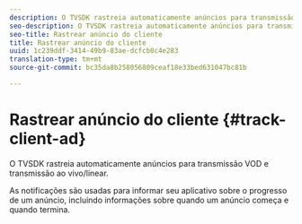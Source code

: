 ```yaml
---
description: O TVSDK rastreia automaticamente anúncios para transmissão VOD e transmissão ao vivo/linear.
seo-description: O TVSDK rastreia automaticamente anúncios para transmissão VOD e transmissão ao vivo/linear.
seo-title: Rastrear anúncio do cliente
title: Rastrear anúncio do cliente
uuid: 1c239ddf-3414-49b9-83ae-dcfcb0c4e283
translation-type: tm+mt
source-git-commit: bc35da8b258056809ceaf18e33bed631047bc81b

---
```



# Rastrear anúncio do cliente {#track-client-ad}

O TVSDK rastreia automaticamente anúncios para transmissão VOD e transmissão ao vivo/linear.

As notificações são usadas para informar seu aplicativo sobre o progresso de um anúncio, incluindo informações sobre quando um anúncio começa e quando termina.